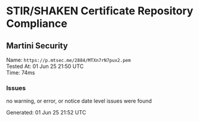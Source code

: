 # STIR/SHAKEN Certificate Repository Compliance

## Martini Security

Name: `https://p.mtsec.me/2884/MTXn7rN7pux2.pem`\
Tested At: 01 Jun 25 21:50 UTC\
Time: 74ms

### Issues

no warning, or error, or notice date level issues were found

Generated: 01 Jun 25 21:52 UTC